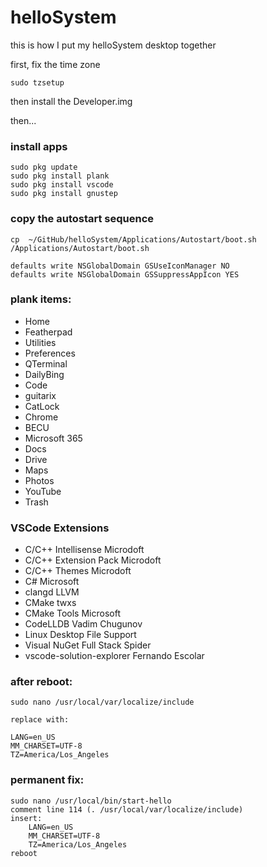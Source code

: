 # helloSystem

this is how I put my helloSystem desktop together


first, fix the time zone

```
sudo tzsetup
```

then install the Developer.img

then...

### install apps
```
sudo pkg update
sudo pkg install plank
sudo pkg install vscode
sudo pkg install gnustep
```

### copy the autostart sequence
```
cp  ~/GitHub/helloSystem/Applications/Autostart/boot.sh /Applications/Autostart/boot.sh
```


```
defaults write NSGlobalDomain GSUseIconManager NO
defaults write NSGlobalDomain GSSuppressAppIcon YES
```

### plank items:
* Home
* Featherpad
* Utilities
* Preferences
* QTerminal
* DailyBing
* Code
* guitarix
* CatLock
* Chrome
* BECU
* Microsoft 365
* Docs
* Drive
* Maps
* Photos
* YouTube
* Trash


### VSCode Extensions
* C/C++ Intellisense      Microdoft
* C/C++ Extension Pack    Microdoft
* C/C++ Themes            Microdoft
* C#                      Microsoft
* clangd                  LLVM
* CMake                   twxs
* CMake Tools             Microsoft
* CodeLLDB                Vadim Chugunov
* Linux Desktop File Support
* Visual NuGet            Full Stack Spider
* vscode-solution-explorer Fernando Escolar

### after reboot:
```
sudo nano /usr/local/var/localize/include

replace with:

LANG=en_US
MM_CHARSET=UTF-8
TZ=America/Los_Angeles
```

### permanent fix:
```
sudo nano /usr/local/bin/start-hello
comment line 114 (. /usr/local/var/localize/include)
insert:
    LANG=en_US
    MM_CHARSET=UTF-8
    TZ=America/Los_Angeles
reboot
```
